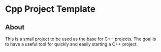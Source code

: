 # Cpp Project Template
## About
This is a small project to be used as the base for C++ projects. The goal is to have a useful tool for quickly and easily starting a C++ project.